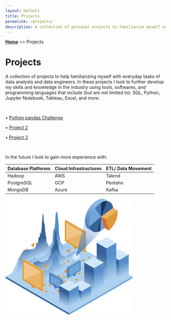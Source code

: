 ```yaml
---
layout: default
title: Projects
permalink: /projects/
description: A collection of personal projects to familiarize myself with everyday tasks of data analysts.
---
```

**[Home](../)** >> Projects
# Projects

A collection of projects to help familiarizing myself with everyday tasks of data analysts and data engineers. In these projects I look to further develop my skills and knowledge in the industry using tools, softwares, and programming languages that include (but are not limited to): SQL, Python, Jupyter Notebook, Tableau, Excel, and more.

<br>

• [Python pandas Challenge](/projects/python-pandas-challenge/)

• [Project 2](#)

• [Project 3](#)

<br>

In the future I look to gain more experience with:

<table>
  <thead>
    <tr>
      <th align="center">Database Platforms</th>
      <th align="center">Cloud Infrastructures</th>
      <th align="center">ETL/ Data Movement</th>
    </tr>
  </thead>
  <tbody>
    <tr>
      <td>Hadoop</td>
      <td>AWS</td>
      <td>Talend</td>
    </tr>
    <tr>
      <td>PostgreSQL</td>
      <td>GCP</td>
      <td>Pentaho</td>
    </tr>
    <tr>
      <td>MongoDB</td>
      <td>Azure</td>
      <td>Kafka</td>
    </tr>
  </tbody>
</table>

<img src="/projects/projects_page_image.png" alt="projects_page_image" width="400">
